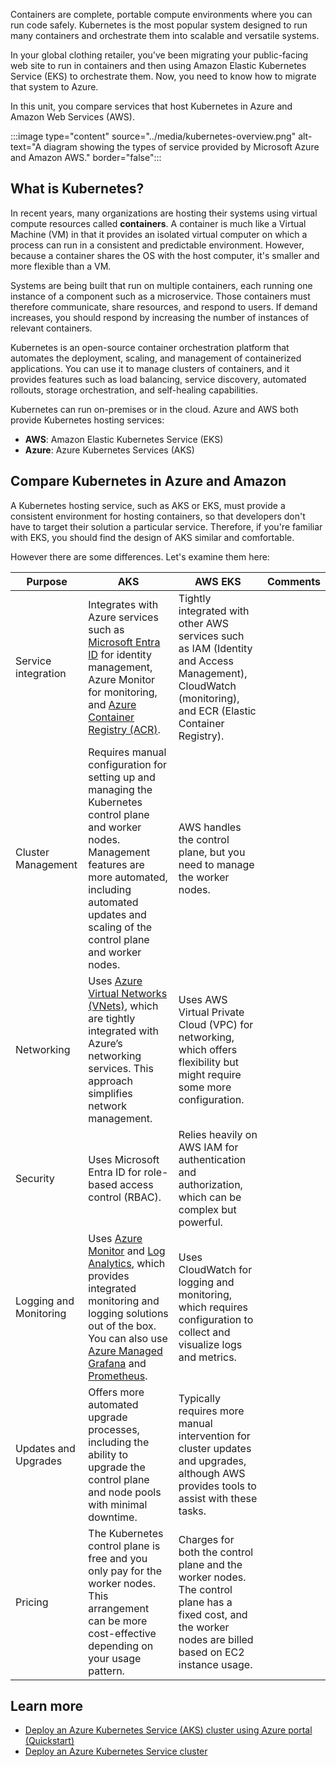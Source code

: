 Containers are complete, portable compute environments where you can run code safely. Kubernetes is the most popular system designed to run many containers and orchestrate them into scalable and versatile systems.

In your global clothing retailer, you've been migrating your public-facing web site to run in containers and then using Amazon Elastic Kubernetes Service (EKS) to orchestrate them. Now, you need to know how to migrate that system to Azure.

In this unit, you compare services that host Kubernetes in Azure and Amazon Web Services (AWS).

:::image type="content" source="../media/kubernetes-overview.png" alt-text="A diagram showing the types of service provided by Microsoft Azure and Amazon AWS." border="false":::

## What is Kubernetes?

In recent years, many organizations are hosting their systems using virtual compute resources called **containers**. A container is much like a Virtual Machine (VM) in that it provides an isolated virtual computer on which a process can run in a consistent and predictable environment. However, because a container shares the OS with the host computer, it's smaller and more flexible than a VM.

Systems are being built that run on multiple containers, each running one instance of a component such as a microservice. Those containers must therefore communicate, share resources, and respond to users. If demand increases, you should respond by increasing the number of instances of relevant containers.

Kubernetes is an open-source container orchestration platform that automates the deployment, scaling, and management of containerized applications. You can use it to manage clusters of containers, and it provides features such as load balancing, service discovery, automated rollouts, storage orchestration, and self-healing capabilities.

Kubernetes can run on-premises or in the cloud. Azure and AWS both provide Kubernetes hosting services:

- **AWS**: Amazon Elastic Kubernetes Service (EKS)
- **Azure**: Azure Kubernetes Services (AKS)

## Compare Kubernetes in Azure and Amazon

A Kubernetes hosting service, such as AKS or EKS, must provide a consistent environment for hosting containers, so that developers don't have to target their solution a particular service. Therefore, if you're familiar with EKS, you should find the design of AKS similar and comfortable.

However there are some differences. Let's examine them here:

| Purpose | AKS | AWS EKS | Comments |
|---------|---------|---------|---------|
| Service integration | Integrates with Azure services such as [Microsoft Entra ID](/entra/fundamentals/whatis) for identity management, Azure Monitor for monitoring, and [Azure Container Registry (ACR)](/azure/container-registry/container-registry-intro). | Tightly integrated with other AWS services such as IAM (Identity and Access Management), CloudWatch (monitoring), and ECR (Elastic Container Registry). | |
| Cluster Management | Requires manual configuration for setting up and managing the Kubernetes control plane and worker nodes. Management features are more automated, including automated updates and scaling of the control plane and worker nodes. | AWS handles the control plane, but you need to manage the worker nodes. | |
| Networking | Uses [Azure Virtual Networks (VNets)](/azure/virtual-network/virtual-networks-overview), which are tightly integrated with Azure’s networking services. This approach simplifies network management. | Uses AWS Virtual Private Cloud (VPC) for networking, which offers flexibility but might require some more configuration. | |
| Security | Uses Microsoft Entra ID for role-based access control (RBAC).| Relies heavily on AWS IAM for authentication and authorization, which can be complex but powerful. | |
| Logging and Monitoring | Uses [Azure Monitor](/azure/azure-monitor/overview) and [Log Analytics](/azure/azure-monitor/logs/log-analytics-overview), which provides integrated monitoring and logging solutions out of the box. You can also use [Azure Managed Grafana](/azure/managed-grafana/overview) and [Prometheus](/azure/azure-monitor/essentials/prometheus-metrics-overview). | Uses CloudWatch for logging and monitoring, which requires configuration to collect and visualize logs and metrics. | |
| Updates and Upgrades | Offers more automated upgrade processes, including the ability to upgrade the control plane and node pools with minimal downtime. | Typically requires more manual intervention for cluster updates and upgrades, although AWS provides tools to assist with these tasks. | |
| Pricing | The Kubernetes control plane is free and you only pay for the worker nodes. This arrangement can be more cost-effective depending on your usage pattern. | Charges for both the control plane and the worker nodes. The control plane has a fixed cost, and the worker nodes are billed based on EC2 instance usage. | |

## Learn more

- [Deploy an Azure Kubernetes Service (AKS) cluster using Azure portal (Quickstart)](/azure/aks/learn/quick-kubernetes-deploy-portal)
- [Deploy an Azure Kubernetes Service cluster](/training/modules/deploy-azure-kubernetes-service-cluster/)

